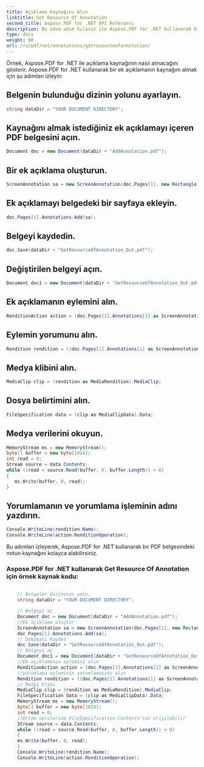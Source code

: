 ```yaml
---
title: Açıklama Kaynağını Alın
linktitle: Get Resource Of Annotation
second_title: Aspose.PDF for .NET API Referansı
description: Bu adım adım kılavuz ile Aspose.PDF for .NET kullanarak bir ek açıklamanın kaynağını nasıl alacağınızı öğrenin.
type: docs
weight: 90
url: /ru/pdf/net/annotations/getresourceofannotation/
---
```


Örnek, Aspose.PDF for .NET ile açıklama kaynağının nasıl alınacağını gösterir. Aspose.PDF for .NET kullanarak bir ek açıklamanın kaynağını almak için şu adımları izleyin:

## Belgenin bulunduğu dizinin yolunu ayarlayın.

```csharp
string dataDir = "YOUR DOCUMENT DIRECTORY";
```

## Kaynağını almak istediğiniz ek açıklamayı içeren PDF belgesini açın.

```csharp
Document doc = new Document(dataDir + "AddAnnotation.pdf");
```

## Bir ek açıklama oluşturun.

```csharp
ScreenAnnotation sa = new ScreenAnnotation(doc.Pages[1], new Rectangle(100, 400, 300, 600), dataDir + "AddSwfFileAsAnnotation.swf");
```

## Ek açıklamayı belgedeki bir sayfaya ekleyin.

```csharp
doc.Pages[1].Annotations.Add(sa);
```

## Belgeyi kaydedin.

```csharp
doc.Save(dataDir + "GetResourceOfAnnotation_Out.pdf");
```

## Değiştirilen belgeyi açın.

```csharp
Document doc1 = new Document(dataDir + "GetResourceOfAnnotation_Out.pdf");
```

## Ek açıklamanın eylemini alın.

```csharp
RenditionAction action = (doc.Pages[1].Annotations[1] as ScreenAnnotation).Action as RenditionAction;
```

## Eylemin yorumunu alın.

```csharp
Rendition rendition = ((doc.Pages[1].Annotations[1] as ScreenAnnotation).Action as RenditionAction).Rendition;
```

## Medya klibini alın.

```csharp
MediaClip clip = (rendition as MediaRendition).MediaClip;
```

## Dosya belirtimini alın.

```csharp
FileSpecification data = (clip as MediaClipData).Data;
```

## Medya verilerini okuyun.

```csharp
MemoryStream ms = new MemoryStream();
byte[] buffer = new byte[1024];
int read = 0;
Stream source = data.Contents;
while ((read = source.Read(buffer, 0, buffer.Length)) > 0)
{
   ms.Write(buffer, 0, read);
}
```

## Yorumlamanın ve yorumlama işleminin adını yazdırın.

```csharp
Console.WriteLine(rendition.Name);
Console.WriteLine(action.RenditionOperation);
```

Bu adımları izleyerek, Aspose.PDF for .NET kullanarak bir PDF belgesindeki notun kaynağını kolayca alabilirsiniz.

### Aspose.PDF for .NET kullanarak Get Resource Of Annotation için örnek kaynak kodu:

```csharp

	// Belgeler dizininin yolu.
	string dataDir = "YOUR DOCUMENT DIRECTORY";

	// Belgeyi aç
	Document doc = new Document(dataDir + "AddAnnotation.pdf");
	//Ek açıklama oluştur
	ScreenAnnotation sa = new ScreenAnnotation(doc.Pages[1], new Rectangle(100, 400, 300, 600), dataDir + "AddSwfFileAsAnnotation.swf");
	doc.Pages[1].Annotations.Add(sa);
	// Dokümanı Kaydet
	doc.Save(dataDir + "GetResourceOfAnnotation_Out.pdf");
	// Belgeyi aç
	Document doc1 = new Document(dataDir + "GetResourceOfAnnotation_Out.pdf");
	//Ek açıklamanın eylemini alın
	RenditionAction action = (doc.Pages[1].Annotations[1] as ScreenAnnotation).Action as RenditionAction;
	//yorumlama eyleminin yorumlamasını alın
	Rendition rendition = ((doc.Pages[1].Annotations[1] as ScreenAnnotation).Action as RenditionAction).Rendition;
	// Medya Klibi
	MediaClip clip = (rendition as MediaRendition).MediaClip;
	FileSpecification data = (clip as MediaClipData).Data;
	MemoryStream ms = new MemoryStream();
	byte[] buffer = new byte[1024];
	int read = 0;
	//Ortam verilerine FileSpecification.Contents'tan erişilebilir
	Stream source = data.Contents;
	while ((read = source.Read(buffer, 0, buffer.Length)) > 0)
	{
	ms.Write(buffer, 0, read);
	}
	Console.WriteLine(rendition.Name);
	Console.WriteLine(action.RenditionOperation);

```